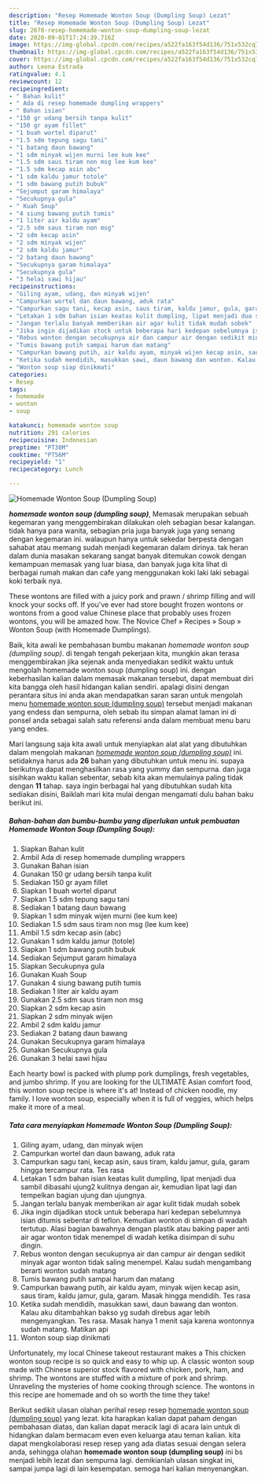 ```yaml
---
description: "Resep Homemade Wonton Soup (Dumpling Soup) Lezat"
title: "Resep Homemade Wonton Soup (Dumpling Soup) Lezat"
slug: 2678-resep-homemade-wonton-soup-dumpling-soup-lezat
date: 2020-09-01T17:24:39.716Z
image: https://img-global.cpcdn.com/recipes/a522fa163f54d136/751x532cq70/homemade-wonton-soup-dumpling-soup-foto-resep-utama.jpg
thumbnail: https://img-global.cpcdn.com/recipes/a522fa163f54d136/751x532cq70/homemade-wonton-soup-dumpling-soup-foto-resep-utama.jpg
cover: https://img-global.cpcdn.com/recipes/a522fa163f54d136/751x532cq70/homemade-wonton-soup-dumpling-soup-foto-resep-utama.jpg
author: Leona Estrada
ratingvalue: 4.1
reviewcount: 12
recipeingredient:
- " Bahan kulit"
- " Ada di resep homemade dumpling wrappers"
- " Bahan isian"
- "150 gr udang bersih tanpa kulit"
- "150 gr ayam fillet"
- "1 buah wortel diparut"
- "1.5 sdm tepung sagu tani"
- "1 batang daun bawang"
- "1 sdm minyak wijen murni lee kum kee"
- "1.5 sdm saus tiram non msg lee kum kee"
- "1.5 sdm kecap asin abc"
- "1 sdm kaldu jamur totole"
- "1 sdm bawang putih bubuk"
- "Sejumput garam himalaya"
- "Secukupnya gula"
- " Kuah Soup"
- "4 siung bawang putih tumis"
- "1 liter air kaldu ayam"
- "2.5 sdm saus tiram non msg"
- "2 sdm kecap asin"
- "2 sdm minyak wijen"
- "2 sdm kaldu jamur"
- "2 batang daun bawang"
- "Secukupnya garam himalaya"
- "Secukupnya gula"
- "3 helai sawi hijau"
recipeinstructions:
- "Giling ayam, udang, dan minyak wijen"
- "Campurkan wortel dan daun bawang, aduk rata"
- "Campurkan sagu tani, kecap asin, saus tiram, kaldu jamur, gula, garam hingga tercampur rata. Tes rasa"
- "Letakan 1 sdm bahan isian keatas kulit dumpling, lipat menjadi dua sambil dibasahi ujung2 kulitnya dengan air, kemudian lipat lagi dan tempelkan bagian ujung dan ujungnya."
- "Jangan terlalu banyak memberikan air agar kulit tidak mudah sobek"
- "Jika ingin dijadikan stock untuk beberapa hari kedepan sebelumnya isian ditumis sebentar di teflon. Kemudian wonton di simpan di wadah tertutup. Alasi bagian bawahnya dengan plastik atau baking paper anti air agar wonton tidak menempel di wadah ketika disimpan di suhu dingin."
- "Rebus wonton dengan secukupnya air dan campur air dengan sedikit minyak agar wonton tidak saling menempel. Kalau sudah mengambang berarti wonton sudah matang"
- "Tumis bawang putih sampai harum dan matang"
- "Campurkan bawang putih, air kaldu ayam, minyak wijen kecap asin, saus tiram, kaldu jamur, gula, garam. Masak hingga mendidih. Tes rasa"
- "Ketika sudah mendidih, masukkan sawi, daun bawang dan wonton. Kalau aku ditambahkan bakso yg sudah direbus agar lebih mengenyangkan. Tes rasa. Masak hanya 1 menit saja karena wontonnya sudah matang. Matikan api"
- "Wonton soup siap dinikmati"
categories:
- Resep
tags:
- homemade
- wonton
- soup

katakunci: homemade wonton soup 
nutrition: 291 calories
recipecuisine: Indonesian
preptime: "PT30M"
cooktime: "PT56M"
recipeyield: "1"
recipecategory: Lunch

---
```



![Homemade Wonton Soup (Dumpling Soup)](https://img-global.cpcdn.com/recipes/a522fa163f54d136/751x532cq70/homemade-wonton-soup-dumpling-soup-foto-resep-utama.jpg)

<b><i>homemade wonton soup (dumpling soup)</i></b>, Memasak merupakan sebuah kegemaran yang menggembirakan dilakukan oleh sebagian besar kalangan. tidak hanya para wanita, sebagian pria juga banyak juga yang senang dengan kegemaran ini. walaupun hanya untuk sekedar berpesta dengan sahabat atau memang sudah menjadi kegemaran dalam dirinya. tak heran dalam dunia masakan sekarang sangat banyak ditemukan cowok dengan kemampuan memasak yang luar biasa, dan banyak juga kita lihat di berbagai rumah makan dan cafe yang menggunakan koki laki laki sebagai koki terbaik nya.

These wontons are filled with a juicy pork and prawn / shrimp filling and will knock your socks off. If you&#39;ve ever had store bought frozen wontons or wontons from a good value Chinese place that probably uses frozen wontons, you will be amazed how. The Novice Chef » Recipes » Soup » Wonton Soup (with Homemade Dumplings).

Baik, kita awali ke pembahasan bumbu makanan <i>homemade wonton soup (dumpling soup)</i>. di tengah tengah pekerjaan kita, mungkin akan terasa menggembirakan jika sejenak anda menyediakan sedikit waktu untuk mengolah homemade wonton soup (dumpling soup) ini. dengan keberhasilan kalian dalam memasak makanan tersebut, dapat membuat diri kita bangga oleh hasil hidangan kalian sendiri. apalagi disini dengan perantara situs ini anda akan mendapatkan saran saran untuk mengolah menu <u>homemade wonton soup (dumpling soup)</u> tersebut menjadi makanan yang endess dan sempurna, oleh sebab itu simpan alamat laman ini di ponsel anda sebagai salah satu referensi anda dalam membuat menu baru yang endes.


Mari langsung saja kita awali untuk menyiapkan alat alat yang dibutuhkan dalam mengolah makanan <u><i>homemade wonton soup (dumpling soup)</i></u> ini. setidaknya harus ada <b>26</b> bahan yang dibutuhkan untuk menu ini. supaya berikutnya dapat menghasilkan rasa yang yummy dan sempurna. dan juga sisihkan waktu kalian sebentar, sebab kita akan memulainya paling tidak dengan <b>11</b> tahap. saya ingin berbagai hal yang dibutuhkan sudah kita sediakan disini, Baiklah mari kita mulai dengan mengamati dulu bahan baku berikut ini.

<!--inarticleads1-->

##### Bahan-bahan dan bumbu-bumbu yang diperlukan untuk pembuatan Homemade Wonton Soup (Dumpling Soup):

1. Siapkan  Bahan kulit
1. Ambil  Ada di resep homemade dumpling wrappers
1. Gunakan  Bahan isian
1. Gunakan 150 gr udang bersih tanpa kulit
1. Sediakan 150 gr ayam fillet
1. Siapkan 1 buah wortel diparut
1. Siapkan 1.5 sdm tepung sagu tani
1. Sediakan 1 batang daun bawang
1. Siapkan 1 sdm minyak wijen murni (lee kum kee)
1. Sediakan 1.5 sdm saus tiram non msg (lee kum kee)
1. Ambil 1.5 sdm kecap asin (abc)
1. Gunakan 1 sdm kaldu jamur (totole)
1. Siapkan 1 sdm bawang putih bubuk
1. Sediakan Sejumput garam himalaya
1. Siapkan Secukupnya gula
1. Gunakan  Kuah Soup
1. Gunakan 4 siung bawang putih tumis
1. Sediakan 1 liter air kaldu ayam
1. Gunakan 2.5 sdm saus tiram non msg
1. Siapkan 2 sdm kecap asin
1. Siapkan 2 sdm minyak wijen
1. Ambil 2 sdm kaldu jamur
1. Sediakan 2 batang daun bawang
1. Gunakan Secukupnya garam himalaya
1. Gunakan Secukupnya gula
1. Gunakan 3 helai sawi hijau


Each hearty bowl is packed with plump pork dumplings, fresh vegetables, and jumbo shrimp. If you are looking for the ULTIMATE Asian comfort food, this wonton soup recipe is where it&#39;s at! Instead of chicken noodle, my family. I love wonton soup, especially when it is full of veggies, which helps make it more of a meal. 

<!--inarticleads2-->

##### Tata cara menyiapkan Homemade Wonton Soup (Dumpling Soup):

1. Giling ayam, udang, dan minyak wijen
1. Campurkan wortel dan daun bawang, aduk rata
1. Campurkan sagu tani, kecap asin, saus tiram, kaldu jamur, gula, garam hingga tercampur rata. Tes rasa
1. Letakan 1 sdm bahan isian keatas kulit dumpling, lipat menjadi dua sambil dibasahi ujung2 kulitnya dengan air, kemudian lipat lagi dan tempelkan bagian ujung dan ujungnya.
1. Jangan terlalu banyak memberikan air agar kulit tidak mudah sobek
1. Jika ingin dijadikan stock untuk beberapa hari kedepan sebelumnya isian ditumis sebentar di teflon. Kemudian wonton di simpan di wadah tertutup. Alasi bagian bawahnya dengan plastik atau baking paper anti air agar wonton tidak menempel di wadah ketika disimpan di suhu dingin.
1. Rebus wonton dengan secukupnya air dan campur air dengan sedikit minyak agar wonton tidak saling menempel. Kalau sudah mengambang berarti wonton sudah matang
1. Tumis bawang putih sampai harum dan matang
1. Campurkan bawang putih, air kaldu ayam, minyak wijen kecap asin, saus tiram, kaldu jamur, gula, garam. Masak hingga mendidih. Tes rasa
1. Ketika sudah mendidih, masukkan sawi, daun bawang dan wonton. Kalau aku ditambahkan bakso yg sudah direbus agar lebih mengenyangkan. Tes rasa. Masak hanya 1 menit saja karena wontonnya sudah matang. Matikan api
1. Wonton soup siap dinikmati


Unfortunately, my local Chinese takeout restaurant makes a This chicken wonton soup recipe is so quick and easy to whip up. A classic wonton soup made with Chinese superior stock flavored with chicken, pork, ham, and shrimp. The wontons are stuffed with a mixture of pork and shrimp. Unraveling the mysteries of home cooking through science. The wontons in this recipe are homemade and oh so worth the time they take! 

Berikut sedikit ulasan olahan perihal resep resep <u>homemade wonton soup (dumpling soup)</u> yang lezat. kita harapkan kalian dapat paham dengan pembahasan diatas, dan kalian dapat meracik lagi di acara lain untuk di hidangkan dalam bermacam even even keluarga atau teman kalian. kita dapat mengkolaborasi resep resep yang ada diatas sesuai dengan selera anda, sehingga olahan <b>homemade wonton soup (dumpling soup)</b> ini bs menjadi lebih lezat dan sempurna lagi. demikianlah ulasan singkat ini, sampai jumpa lagi di lain kesempatan. semoga hari kalian menyenangkan.
